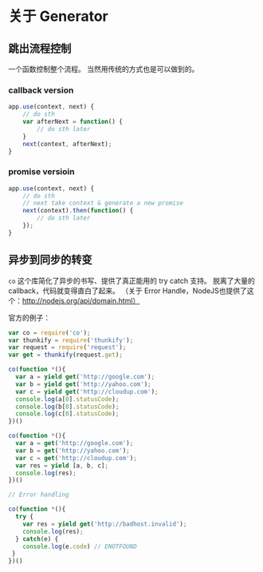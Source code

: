 # 关于 Generator

## 跳出流程控制

一个函数控制整个流程。
当然用传统的方式也是可以做到的。

### callback version

```javascript
app.use(context, next) {
    // do sth
    var afterNext = function() {
        // do sth later
    }
    next(context, afterNext);
}
```

### promise versioin

```javascript
app.use(context, next) {
    // do sth
    // next take context & generate a new promise
    next(context).then(function() {
        // do sth later
    });
}
```

## 异步到同步的转变

`co` 这个库简化了异步的书写、提供了真正能用的 try catch 支持。
脱离了大量的 callback，代码就变得直白了起来。
（关于 Error Handle，NodeJS也提供了这个：http://nodejs.org/api/domain.html）

官方的例子：

```javascript
var co = require('co');
var thunkify = require('thunkify');
var request = require('request');
var get = thunkify(request.get);

co(function *(){
  var a = yield get('http://google.com');
  var b = yield get('http://yahoo.com');
  var c = yield get('http://cloudup.com');
  console.log(a[0].statusCode);
  console.log(b[0].statusCode);
  console.log(c[0].statusCode);
})()

co(function *(){
  var a = get('http://google.com');
  var b = get('http://yahoo.com');
  var c = get('http://cloudup.com');
  var res = yield [a, b, c];
  console.log(res);
})()

// Error handling

co(function *(){
  try {
    var res = yield get('http://badhost.invalid');
    console.log(res);
  } catch(e) {
    console.log(e.code) // ENOTFOUND
 }
})()
```
